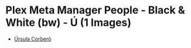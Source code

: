 # Plex Meta Manager People - Black & White (bw) - Ú (1 Images)

* [Úrsula Corberó](https://raw.githubusercontent.com/meisnate12/Plex-Meta-Manager-People-bw/master/Ú/Images/%C3%9Arsula%20Corber%C3%B3.jpg)